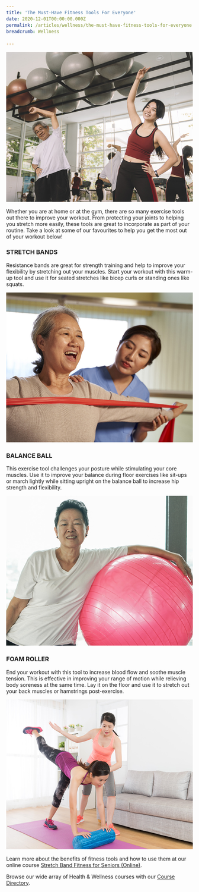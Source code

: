```yaml
---
title: 'The Must-Have Fitness Tools For Everyone'
date: 2020-12-01T00:00:00.000Z
permalink: /articles/wellness/the-must-have-fitness-tools-for-everyone
breadcrumb: Wellness

---
```


![The Must-Have Fitness Tools For Everyone](/images/content-articles/wellness/the-must-have-fitness-tools-for-everyone-img1.jpg)

Whether you are at home or at the gym, there are so many exercise tools out there to improve your workout. From protecting your joints to helping you stretch more easily, these tools are great to incorporate as part of your routine. Take a look at some of our favourites to help you get the most out of your workout below!

### STRETCH BANDS
Resistance bands are great for strength training and help to improve your flexibility by stretching out your muscles. Start your workout with this warm-up tool and use it for seated stretches like bicep curls or standing ones like squats.

![The Must-Have Fitness Tools For Everyone](/images/content-articles/wellness/the-must-have-fitness-tools-for-everyone-img2.jpg)

### BALANCE BALL
This exercise tool challenges your posture while stimulating your core muscles. Use it to improve your balance during floor exercises like sit-ups or march lightly while sitting upright on the balance ball to increase hip strength and flexibility. 

![The Must-Have Fitness Tools For Everyone](/images/content-articles/wellness/the-must-have-fitness-tools-for-everyone-img3.jpg)

### FOAM ROLLER
End your workout with this tool to increase blood flow and soothe muscle tension. This is effective in improving your range of motion while relieving body soreness at the same time. Lay it on the floor and use it to stretch out your back muscles or hamstrings post-exercise.

![The Must-Have Fitness Tools For Everyone](/images/content-articles/wellness/the-must-have-fitness-tools-for-everyone-img4.jpg)

Learn more about the benefits of fitness tools and how to use them at our online course [Stretch Band Fitness for Seniors (Online)](../../course-directory/health-and-wellness/#stretchbandfitnessforseniorsonlinecourses).

Browse our wide array of Health & Wellness courses with our [Course Directory](../../course-directory/health-and-wellness/).